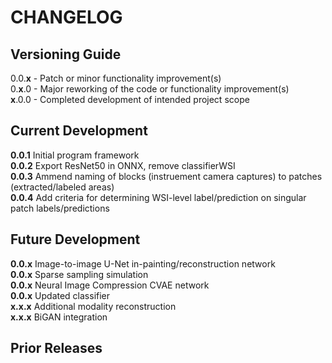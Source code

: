 # CHANGELOG

## Versioning Guide
0.0.**x** - Patch or minor functionality improvement(s)  
0.**x**.0 - Major reworking of the code or functionality improvement(s)  
**x**.0.0 - Completed development of intended project scope   

## Current Development

**0.0.1**  Initial program framework   
**0.0.2**  Export ResNet50 in ONNX, remove classifierWSI   
**0.0.3**  Ammend naming of blocks (instruement camera captures) to patches (extracted/labeled areas)   
**0.0.4**  Add criteria for determining WSI-level label/prediction on singular patch labels/predictions

## Future Development

**0.0.x**  Image-to-image U-Net in-painting/reconstruction network   
**0.0.x**  Sparse sampling simulation   
**0.0.x**  Neural Image Compression CVAE network   
**0.0.x**  Updated classifier   
**x.x.x**  Additional modality reconstruction   
**x.x.x**  BiGAN integration   

## Prior Releases

